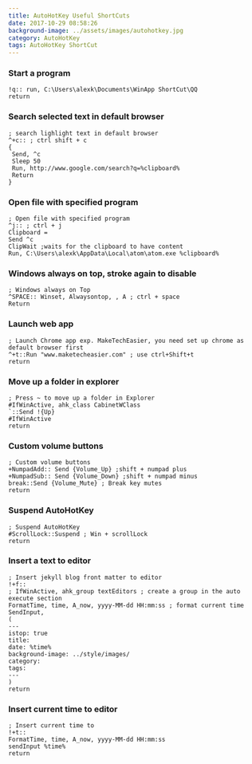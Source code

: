 ```yaml
---
title: AutoHotKey Useful ShortCuts
date: 2017-10-29 08:58:26
background-image: ../assets/images/autohotkey.jpg
category: AutoHotKey
tags: AutoHotKey ShortCut
---
```


### Start a program
```script
!q:: run, C:\Users\alexk\Documents\WinApp ShortCut\QQ
return
```

### Search selected text in default browser
```script
; search lighlight text in default browser
^+c:: ; ctrl shift + c
{
 Send, ^c
 Sleep 50
 Run, http://www.google.com/search?q=%clipboard%
 Return
}
```

### Open file with specified program
```script
; Open file with specified program
^j:: ; ctrl + j
Clipboard =
Send ^c
ClipWait ;waits for the clipboard to have content
Run, C:\Users\alexk\AppData\Local\atom\atom.exe %clipboard%
```

### Windows always on top, stroke again to disable
```script
; Windows always on Top
^SPACE:: Winset, Alwaysontop, , A ; ctrl + space
Return
```

### Launch web app
```script
; Launch Chrome app exp. MakeTechEasier, you need set up chrome as default browser first
^+t::Run "www.maketecheasier.com" ; use ctrl+Shift+t
return
```

### Move up a folder in explorer
```script
; Press ~ to move up a folder in Explorer
#IfWinActive, ahk_class CabinetWClass
`::Send !{Up}
#IfWinActive
return
```

### Custom volume buttons
```script
; Custom volume buttons
+NumpadAdd:: Send {Volume_Up} ;shift + numpad plus
+NumpadSub:: Send {Volume_Down} ;shift + numpad minus
break::Send {Volume_Mute} ; Break key mutes
return
```

### Suspend AutoHotKey
```script
; Suspend AutoHotKey
#ScrollLock::Suspend ; Win + scrollLock
return
```

### Insert a text to editor
```script
; Insert jekyll blog front matter to editor
!+f::
; IfWinActive, ahk_group textEditors ; create a group in the auto execute section
FormatTime, time, A_now, yyyy-MM-dd HH:mm:ss ; format current time
SendInput,
(
---
istop: true
title:
date: %time%
background-image: ../style/images/
category:
tags:
---
)
return
```

### Insert current time to editor
```script
; Insert current time to
!+t::
FormatTime, time, A_now, yyyy-MM-dd HH:mm:ss
sendInput %time%
return
```
